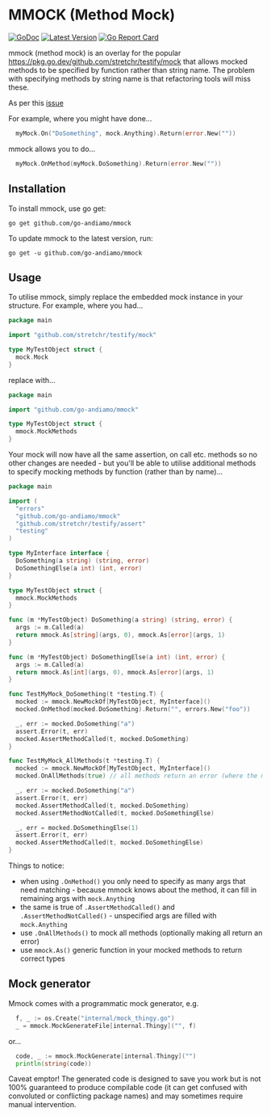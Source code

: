 # MMOCK (Method Mock)
[![GoDoc](https://godoc.org/github.com/go-andiamo/mmock?status.svg)](https://pkg.go.dev/github.com/go-andiamo/mmock)
[![Latest Version](https://img.shields.io/github/v/tag/go-andiamo/mmock.svg?sort=semver&style=flat&label=version&color=blue)](https://github.com/go-andiamo/mmock/releases)
[![Go Report Card](https://goreportcard.com/badge/github.com/go-andiamo/mmock)](https://goreportcard.com/report/github.com/go-andiamo/mmock)

mmock (method mock) is an overlay for the popular https://pkg.go.dev/github.com/stretchr/testify/mock 
that allows mocked methods to be specified by function rather than string name.
The problem with specifying methods by string name is that refactoring tools will miss these.

As per this [issue](https://github.com/stretchr/testify/issues/425)

For example, where you might have done...
```go
  myMock.On("DoSomething", mock.Anything).Return(error.New(""))
```
mmock allows you to do...
```go
  myMock.OnMethod(myMock.DoSomething).Return(error.New(""))
```

## Installation

To install mmock, use go get:

    go get github.com/go-andiamo/mmock

To update mmock to the latest version, run:

    go get -u github.com/go-andiamo/mmock

## Usage

To utilise mmock, simply replace the embedded mock instance in your structure.  For example, where you had...  
```go
package main

import "github.com/stretchr/testify/mock"

type MyTestObject struct {
  mock.Mock
}
```
replace with...
```go
package main

import "github.com/go-andiamo/mmock"

type MyTestObject struct {
  mmock.MockMethods
}
```

Your mock will now have all the same assertion, on call etc. methods so no other changes are needed - 
but you'll be able to utilise additional methods to specify mocking methods by function (rather than by name)...
```go
package main

import (
  "errors"
  "github.com/go-andiamo/mmock"
  "github.com/stretchr/testify/assert"
  "testing"
)

type MyInterface interface {
  DoSomething(a string) (string, error)
  DoSomethingElse(a int) (int, error)
}

type MyTestObject struct {
  mmock.MockMethods
}

func (m *MyTestObject) DoSomething(a string) (string, error) {
  args := m.Called(a)
  return mmock.As[string](args, 0), mmock.As[error](args, 1)
}

func (m *MyTestObject) DoSomethingElse(a int) (int, error) {
  args := m.Called(a)
  return mmock.As[int](args, 0), mmock.As[error](args, 1)
}

func TestMyMock_DoSomething(t *testing.T) {
  mocked := mmock.NewMockOf[MyTestObject, MyInterface]()
  mocked.OnMethod(mocked.DoSomething).Return("", errors.New("foo"))

  _, err := mocked.DoSomething("a")
  assert.Error(t, err)
  mocked.AssertMethodCalled(t, mocked.DoSomething)
}

func TestMyMock_AllMethods(t *testing.T) {
  mocked := mmock.NewMockOf[MyTestObject, MyInterface]()
  mocked.OnAllMethods(true) // all methods return an error (where the method returns an error

  _, err := mocked.DoSomething("a")
  assert.Error(t, err)
  mocked.AssertMethodCalled(t, mocked.DoSomething)
  mocked.AssertMethodNotCalled(t, mocked.DoSomethingElse)

  _, err = mocked.DoSomethingElse(1)
  assert.Error(t, err)
  mocked.AssertMethodCalled(t, mocked.DoSomethingElse)
}
```
Things to notice:
* when using `.OnMethod()` you only need to specify as many args that need matching - because
  mmock knows about the method, it can fill in remaining args with `mock.Anything`
* the same is true of `.AssertMethodCalled()` and `.AssertMethodNotCalled()` - unspecified args are filled with `mock.Anything`
* use `.OnAllMethods()` to mock all methods (optionally making all return an error)
* use `mmock.As()` generic function in your mocked methods to return correct types

## Mock generator
Mmock comes with a programmatic mock generator, e.g.
```go
  f, _ := os.Create("internal/mock_thingy.go")
  _ = mmock.MockGenerateFile[internal.Thingy]("", f)
```
or...
```go
  code, _ := mmock.MockGenerate[internal.Thingy]("")
  println(string(code))
```
Caveat emptor! The generated code is designed to save you work but is not 100% guaranteed to produce
compilable code (it can get confused with convoluted or conflicting package names) and may sometimes
require manual intervention.
